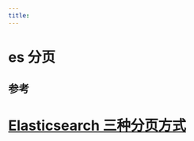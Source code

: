 ```yaml
---
title:
---
```

# es 分页

## 参考

# [Elasticsearch 三种分页方式](https://www.cnblogs.com/jpfss/p/10815206.html)